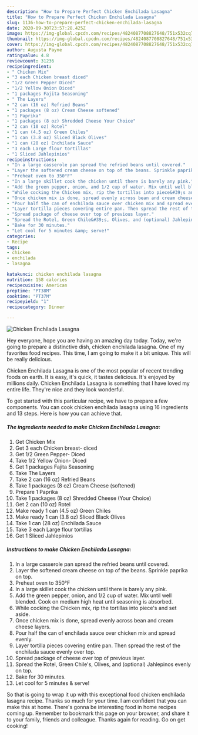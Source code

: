 ```yaml
---
description: "How to Prepare Perfect Chicken Enchilada Lasagna"
title: "How to Prepare Perfect Chicken Enchilada Lasagna"
slug: 1136-how-to-prepare-perfect-chicken-enchilada-lasagna
date: 2020-09-30T23:57:28.425Z
image: https://img-global.cpcdn.com/recipes/4824087708827648/751x532cq70/chicken-enchilada-lasagna-recipe-main-photo.jpg
thumbnail: https://img-global.cpcdn.com/recipes/4824087708827648/751x532cq70/chicken-enchilada-lasagna-recipe-main-photo.jpg
cover: https://img-global.cpcdn.com/recipes/4824087708827648/751x532cq70/chicken-enchilada-lasagna-recipe-main-photo.jpg
author: Augusta Payne
ratingvalue: 4.8
reviewcount: 31236
recipeingredient:
- " Chicken Mix"
- "3 each Chicken breast diced"
- "1/2 Green Pepper Diced"
- "1/2 Yellow Onion Diced"
- "1 packages Fajita Seasoning"
- " The Layers"
- "2 can (16 oz) Refried Beans"
- "1 packages (8 oz) Cream Cheese softened"
- "1 Paprika"
- "1 packages (8 oz) Shredded Cheese Your Choice"
- "2 can (10 oz) Rotel"
- "1 can (4.5 oz) Green Chiles"
- "1 can (3.8 oz) Sliced Black Olives"
- "1 can (28 oz) Enchilada Sauce"
- "3 each Large flour tortillas"
- "1 Sliced Jahlepinios"
recipeinstructions:
- "In a large casserole pan spread the refried beans until covered."
- "Layer the softened cream cheese on top of the beans. Sprinkle paprika on top."
- "Preheat oven to 350°F"
- "In a large skillet cook the chicken until there is barely any pink."
- "Add the green pepper, onion, and 1/2 cup of water. Mix until well blended. Cook on medium high heat until seasoning is absorbed."
- "While cocking the Chicken mix, rip the tortillas into piece&#39;s and set aside."
- "Once chicken mix is done, spread evenly across bean and cream cheese layers."
- "Pour half the can of enchilada sauce over chicken mix and spread evenly."
- "Layer tortilla pieces covering entire pan. Then spread the rest of the enchilada sauce evenly over top."
- "Spread package of cheese over top of previous layer."
- "Spread the Rotel, Green Chile&#39;s, Olives, and (optional) Jahlepinos evenly on top."
- "Bake for 30 minutes."
- "Let cool for 5 minutes &amp; serve!"
categories:
- Recipe
tags:
- chicken
- enchilada
- lasagna

katakunci: chicken enchilada lasagna 
nutrition: 158 calories
recipecuisine: American
preptime: "PT38M"
cooktime: "PT37M"
recipeyield: "1"
recipecategory: Dinner

---
```



![Chicken Enchilada Lasagna](https://img-global.cpcdn.com/recipes/4824087708827648/751x532cq70/chicken-enchilada-lasagna-recipe-main-photo.jpg)

Hey everyone, hope you are having an amazing day today. Today, we're going to prepare a distinctive dish, chicken enchilada lasagna. One of my favorites food recipes. This time, I am going to make it a bit unique. This will be really delicious.

Chicken Enchilada Lasagna is one of the most popular of recent trending foods on earth. It is easy, it's quick, it tastes delicious. It's enjoyed by millions daily. Chicken Enchilada Lasagna is something that I have loved my entire life. They're nice and they look wonderful.




To get started with this particular recipe, we have to prepare a few components. You can cook chicken enchilada lasagna using 16 ingredients and 13 steps. Here is how you can achieve that.

<!--inarticleads1-->

##### The ingredients needed to make Chicken Enchilada Lasagna:

1. Get  Chicken Mix
1. Get 3 each Chicken breast- diced
1. Get 1/2 Green Pepper- Diced
1. Take 1/2 Yellow Onion- Diced
1. Get 1 packages Fajita Seasoning
1. Take  The Layers
1. Take 2 can (16 oz) Refried Beans
1. Take 1 packages (8 oz) Cream Cheese (softened)
1. Prepare 1 Paprika
1. Take 1 packages (8 oz) Shredded Cheese (Your Choice)
1. Get 2 can (10 oz) Rotel
1. Make ready 1 can (4.5 oz) Green Chiles
1. Make ready 1 can (3.8 oz) Sliced Black Olives
1. Take 1 can (28 oz) Enchilada Sauce
1. Take 3 each Large flour tortillas
1. Get 1 Sliced Jahlepinios




<!--inarticleads2-->

##### Instructions to make Chicken Enchilada Lasagna:

1. In a large casserole pan spread the refried beans until covered.
1. Layer the softened cream cheese on top of the beans. Sprinkle paprika on top.
1. Preheat oven to 350°F
1. In a large skillet cook the chicken until there is barely any pink.
1. Add the green pepper, onion, and 1/2 cup of water. Mix until well blended. Cook on medium high heat until seasoning is absorbed.
1. While cocking the Chicken mix, rip the tortillas into piece&#39;s and set aside.
1. Once chicken mix is done, spread evenly across bean and cream cheese layers.
1. Pour half the can of enchilada sauce over chicken mix and spread evenly.
1. Layer tortilla pieces covering entire pan. Then spread the rest of the enchilada sauce evenly over top.
1. Spread package of cheese over top of previous layer.
1. Spread the Rotel, Green Chile&#39;s, Olives, and (optional) Jahlepinos evenly on top.
1. Bake for 30 minutes.
1. Let cool for 5 minutes &amp; serve!




So that is going to wrap it up with this exceptional food chicken enchilada lasagna recipe. Thanks so much for your time. I am confident that you can make this at home. There's gonna be interesting food in home recipes coming up. Remember to bookmark this page on your browser, and share it to your family, friends and colleague. Thanks again for reading. Go on get cooking!

